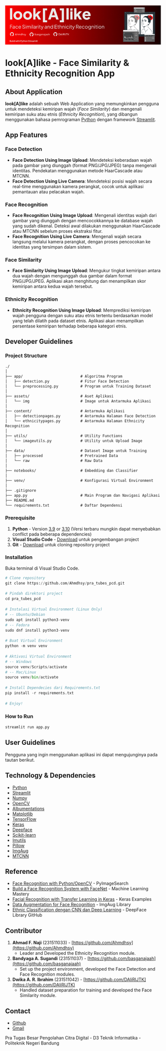 ![look[A]like](assets/img/Banner.jpg)
# look[A]like - Face Similarity & Ethnicity Recognition App

## About Application
**look[A]like** adalah sebuah Web Application yang memungkinkan pengguna untuk mendeteksi kemiripan wajah (*Face Similarity*) dan mengenali kemiripan suku atau etnis (*Ethnicity Recognition*), yang dibangun menggunakan bahasa pemrograman [Python](https://www.python.org/) dengan framework [Streamlit](https://streamlit.io/).

## App Features
### Face Detection
- **Face Detection Using Image Upload**: Mendeteksi keberadaan wajah pada gambar yang diunggah (format PNG/JPG/JPEG) tanpa mengenali identitas. Pendekatan menggunakan metode HaarCascade atau MTCNN.
- **Face Detection Using Live Camera**: Mendeteksi posisi wajah secara real-time menggunakan kamera perangkat, cocok untuk aplikasi pemantauan atau pelacakan wajah.

### Face Recognition
- **Face Recognition Using Image Upload**: Mengenali identitas wajah dari gambar yang diunggah dengan mencocokkannya ke database wajah yang sudah dikenal. Deteksi awal dilakukan menggunakan HaarCascade atau MTCNN sebelum proses ekstraksi fitur.
- **Face Recognition Using Live Camera**: Mengenali wajah secara langsung melalui kamera perangkat, dengan proses pencocokan ke identitas yang tersimpan dalam sistem.

### Face Similarity
- **Face Similarity Using Image Upload**: Mengukur tingkat kemiripan antara dua wajah dengan mengunggah dua gambar dalam format PNG/JPG/JPEG. Aplikasi akan menghitung dan menampilkan skor kemiripan antara kedua wajah tersebut.

### Ethnicity Recognition
- **Ethnicity Recognition Using Image Upload**: Memprediksi kemiripan wajah pengguna dengan suku atau etnis tertentu berdasarkan model yang telah dilatih pada dataset etnis. Aplikasi akan menampilkan persentase kemiripan terhadap beberapa kategori etnis.

## Developer Guidelines

### Project Structure
```
./
│
├── app/                          # Algoritma Program
│   ├── detection.py              # Fitur Face Detection
│   └── preprocessing.py          # Program untuk Training Dataset
│
├── assets/                       # Aset Aplikasi
│   └── img                       # Image untuk Antarmuka Aplikasi
│
├── content/                      # Antarmuka Aplikasi
│   ├── detectionpages.py         # Antarmuka Halaman Face Detection
│   └── ethnicitypages.py         # Antarmuka Halaman Ethnicity Recognition
│
├── utils/                        # Utility Functions
│   └── imageutils.py             # Utility untuk Upload Image
│
├── data/                         # Dataset Image untuk Training
│   ├── processed                 # Pretrained Data
│   └── raw                       # Raw Data
│ 
├── notebooks/                    # Embedding dan Classifier
│
├── venv/                         # Konfigurasi Virtual Environment
│
├── .gitignore
├── app.py                        # Main Program dan Navigasi Aplikasi
├── README.md
└── requirements.txt              # Daftar Dependensi
```
### Prerequisite
1. **Python** - Version [3.9](https://www.python.org/downloads/release/python-390/) or [3.10](https://www.python.org/downloads/release/python-3100/) (Versi terbaru mungkin dapat menyebabkan conflict pada beberapa dependencies)
2. **Visual Studio Code** - [Download](https://code.visualstudio.com/download) untuk pengembangan project
3. **Git** - [Download](https://git-scm.com/downloads) untuk cloning repository project

### Installation
Buka terminal di Visual Studio Code. 
```python
# Clone repository
git clone https://github.com/Ahmdhsy/pra_tubes_pcd.git

# Pindah direktori project
cd pra_tubes_pcd

# Instalasi Virtual Environment (Linux Only)
# -- Ubuntu/Debian
sudo apt install python3-venv
# -- Fedora
sudo dnf install python3-venv

# Buat Virtual Environment
python -m venv venv

# Aktivasi Virtual Environment
# -- Windows
source venv/Scripts/activate
# -- Mac/Linux
source venv/bin/activate

# Install Dependecies dari Requirements.txt
pip install -r requirements.txt

# Enjoy!
```


### How to Run
```python
streamlit run app.py
```

## User Guidelines
Pengguna yang ingin menggunakan aplikasi ini dapat mengujunginya pada tautan berikut.

## Technology & Dependencies
- [Python](https://www.python.org/)
- [Streamlit](https://streamlit.io/)
- [Numpy](https://numpy.org/)
- [OpenCV](https://opencv.org/)
- [Albumentations](https://albumentations.ai/)
- [Matplotlib](https://matplotlib.org/)
- [TensorFlow](https://www.tensorflow.org/)
- [Keras](https://keras.io/)
- [Deepface](https://pypi.org/project/deepface/)
- [Scikit-learn](https://scikit-learn.org/)
- [Imutils](https://pypi.org/project/imutils/)
- [Pillow](https://pypi.org/project/pillow/)
- [ImgAug](https://pypi.org/project/imgaug/)
- [MTCNN](https://pypi.org/project/mtcnn/)

## Reference
- [Face Recognition with Python/OpenCV](https://www.pyimagesearch.com/2018/06/18/face-recognition-with-opencv-python-and-deep-learning/) - PyImageSearch
- [Build a Face Recognition System with FaceNet](https://machinelearningmastery.com/how-to-develop-a-face-recognition-system-using-facenet-in-keras-and-an-svm-classifier/) - Machine Learning Mastery
- [Facial Recognition with Transfer Learning in Keras](https://keras.io/examples/vision/siamese_network/) - Keras Examples
- [Data Augmentation for Face Recognition](https://github.com/aleju/imgaug) - ImgAug Library
- [Ethnic Classification dengan CNN dan Deep Learning](https://github.com/aleju/imgaug) - DeepFace Library GitHub

## Contributor
1. **Ahmad F. Naji** (231511033) - [https://github.com/Ahmdhsy](https://github.com/Ahmdhsy)
   - Leader and Developed the Ethnicity Recognition module.
2. **Bandyaga A. Sugandi** (231511037) - [https://github.com/basganajaah](https://github.com/basganajaah)
   - Set up the project environment, developed the Face Detection and Face Recognition modules.
3. **Dwika A. R. Ibrahim** (231511042) - [https://github.com/DAliRIJTK](https://github.com/DAliRIJTK)
   - Handled dataset preparation for training and developed the Face Similarity module.

## Contact
- [Github](https://github.com/Ahmdhsy/pra_tubes_pcd)
- [Gmail](mailto:bandyagaadiansyah@gmail.com)

Pra Tugas Besar Pengolahan Citra Digital - D3 Teknik Informatika - Politeknik Negeri Bandung
